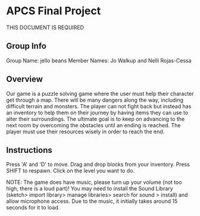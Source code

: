 # APCS Final Project
THIS DOCUMENT IS REQUIRED
## Group Info
Group Name: jello beans
Member Names: Jo Walkup and Nelli Rojas-Cessa
## Overview
Our game is a puzzle solving game where the user must help their character get through a map. There will be many dangers along the way, including difficult terrain and monsters. The player can not fight back but instead has an inventory to help them on their journey by having items they can use to alter their surroundings. The ultimate goal is to keep on advancing to the next room by overcoming the obstacles until an ending is reached. The player must use their resources wisely in order to reach the end. 
## Instructions
Press 'A' and 'D' to move. Drag and drop blocks from your inventory. Press SHIFT to respawn. Click on the level you want to do. 

NOTE: The game does have music, please turn up your volume (not too high, there is a loud part)! You may need to install the Sound Library (sketch> import library> manage libraries> search for sound > install) and allow microphone access. Due to the music, it initially takes around 15 seconds for it to load. 
